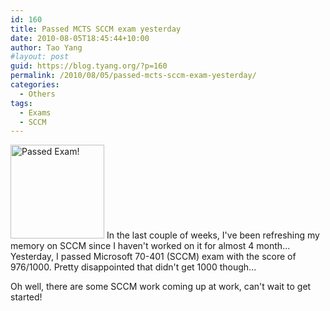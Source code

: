 ```yaml
---
id: 160
title: Passed MCTS SCCM exam yesterday
date: 2010-08-05T18:45:44+10:00
author: Tao Yang
#layout: post
guid: https://blog.tyang.org/?p=160
permalink: /2010/08/05/passed-mcts-sccm-exam-yesterday/
categories:
  - Others
tags:
  - Exams
  - SCCM
---
```

<a href="https://blog.tyang.org/wp-content/uploads/2010/08/pass_fail1.jpg"><img class="alignright size-thumbnail wp-image-161" title="Passed!" src="https://blog.tyang.org/wp-content/uploads/2010/08/pass_fail1-150x150.jpg" alt="Passed Exam!" width="150" height="150" /></a>
In the last couple of weeks, I've been refreshing my memory on SCCM since I haven't worked on it for almost 4 month... Yesterday, I passed Microsoft 70-401 (SCCM) exam with the score of 976/1000. Pretty disappointed that didn't get 1000 though...

Oh well, there are some SCCM work coming up at work, can't wait to get started!